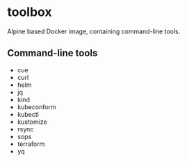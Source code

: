 # toolbox

Alpine based Docker image, containing command-line tools.

## Command-line tools

* cue
* curl
* helm
* jq
* kind
* kubeconform
* kubectl
* kustomize
* rsync
* sops
* terraform
* yq
